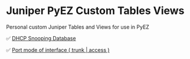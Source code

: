 # Juniper PyEZ Custom Tables Views

Personal custom Juniper Tables and Views for use in PyEZ

:white_check_mark:  <a href="/dhcp_security_binding.yml">DHCP Snooping Database</a>

:white_check_mark:  <a href="/port_mode.yml">Port mode of interface ( trunk | access )</a>
